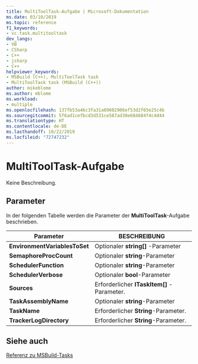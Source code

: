 ```yaml
---
title: MultiToolTask-Aufgabe | Microsoft-Dokumentation
ms.date: 03/10/2019
ms.topic: reference
f1_keywords:
- vc.task.multitooltask
dev_langs:
- VB
- CSharp
- C++
- jsharp
- C++
helpviewer_keywords:
- MSBuild (C++), MultiToolTask task
- MultiToolTask task (MSBuild (C++))
author: mikeblome
ms.author: mblome
ms.workload:
- multiple
ms.openlocfilehash: 137fb53a46c3fa31a69602906ef53d2f65e25c4b
ms.sourcegitcommit: 5f6ad1cefbcd3d531ce587ad30e684684f4c4d44
ms.translationtype: HT
ms.contentlocale: de-DE
ms.lasthandoff: 10/22/2019
ms.locfileid: "72747232"
---
```

# <a name="multitooltask-task"></a>MultiToolTask-Aufgabe

Keine Beschreibung.

## <a name="parameters"></a>Parameter

In der folgenden Tabelle werden die Parameter der **MultiToolTask**-Aufgabe beschrieben.

|Parameter|BESCHREIBUNG|
|---------------|-----------------|
|**EnvironmentVariablesToSet**|Optionaler **string[]** -Parameter|
|**SemaphoreProcCount**|Optionaler **string**-Parameter|
|**SchedulerFunction**|Optionaler **string**-Parameter|
|**SchedulerVerbose**|Optionaler **bool**-Parameter|
|**Sources**|Erforderlicher **ITaskItem[]** -Parameter.|
|**TaskAssemblyName**|Optionaler **string**-Parameter|
|**TaskName**|Erforderlicher **String**-Parameter.|
|**TrackerLogDirectory**|Erforderlicher **String**-Parameter.|

## <a name="see-also"></a>Siehe auch

[Referenz zu MSBuild-Tasks](../msbuild/msbuild-task-reference.md)